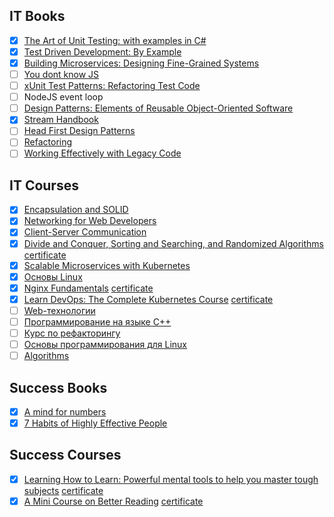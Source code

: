  ## IT Books
 - [x] [The Art of Unit Testing: with examples in C#](https://www.amazon.com/Art-Unit-Testing-examples/dp/1617290890)
 - [x] [Test Driven Development: By Example](https://www.amazon.com/Test-Driven-Development-Kent-Beck/dp/0321146530/ref=pd_lpo_sbs_14_t_0/141-5527470-2828927?_encoding=UTF8&psc=1&refRID=DHRP4HXS12J5QTNAQ5B3)
 - [x] [Building Microservices: Designing Fine-Grained Systems](http://shop.oreilly.com/product/0636920033158.do)
 - [ ] [You dont know JS](https://github.com/getify/You-Dont-Know-JS)
 - [ ] [xUnit Test Patterns: Refactoring Test Code](https://www.safaribooksonline.com/library/view/xunit-test-patterns/9780131495050/)
 - [ ] NodeJS event loop
 - [ ] [Design Patterns: Elements of Reusable Object-Oriented Software](https://www.safaribooksonline.com/library/view/design-patterns-elements/0201633612/)
 - [x] [Stream Handbook](https://github.com/substack/stream-handbook)
 - [ ] [Head First Design Patterns](https://www.safaribooksonline.com/search/?query=%22Head%20First%20Design%20Patterns%22)
 - [ ] [Refactoring](https://www.safaribooksonline.com/library/view/refactoring-improving-the/0201485672/)
 - [ ] [Working Effectively with Legacy Code](https://www.safaribooksonline.com/library/view/working-effectively-with/0131177052/)

 ## IT Courses
 - [x] [Encapsulation and SOLID](https://www.pluralsight.com/courses/encapsulation-solid)
 - [x] [Networking for Web Developers](https://www.udacity.com/course/networking-for-web-developers--ud256)
 - [x] [Client-Server Communication](https://www.udacity.com/course/client-server-communication--ud897)
 - [x] [Divide and Conquer, Sorting and Searching, and Randomized Algorithms](https://www.coursera.org/learn/algorithms-divide-conquer) [certificate](https://www.coursera.org/account/accomplishments/certificate/VKNTXH34LSLN)
 - [x] [Scalable Microservices with Kubernetes](https://www.udacity.com/course/scalable-microservices-with-kubernetes--ud615)
 - [x] [Основы Linux](https://stepik.org/course/762/syllabus)
 - [x] [Nginx Fundamentals](https://www.udemy.com/nginx-fundamentals/) [certificate](https://www.udemy.com/certificate/UC-V1XLJT5Q/)
 - [x] [Learn DevOps: The Complete Kubernetes Course](https://www.udemy.com/learn-devops-the-complete-kubernetes-course/) [certificate](https://www.udemy.com/certificate/UC-LK3I0LT2/)
 - [ ] [Web-технологии](https://stepik.org/course/154/syllabus)
 - [ ] [Программирование на языке C++](https://stepik.org/course/7/syllabus)
 - [ ] [Курс по рефакторингу](https://refactoring.guru/ru/refactoring/course)
 - [ ] [Основы программирования для Linux](https://stepik.org/course/548/)
 - [ ] [Algorithms](https://www.coursera.org/specializations/algorithms)

 ## Success Books
 - [x] [A mind for numbers](https://www.amazon.com/Mind-Numbers-Science-Flunked-Algebra-ebook/dp/B00G3L19ZU)
 - [x] [7 Habits of Highly Effective People](https://www.amazon.com/Habits-Highly-Effective-People-Powerful/dp/0743269519)

 ## Success Courses
 - [x] [Learning How to Learn: Powerful mental tools to help you master tough subjects](https://www.coursera.org/learn/learning-how-to-learn) [certificate](https://www.coursera.org/account/accomplishments/certificate/UMBVLABFAXS2)
 - [x] [A Mini Course on Better Reading](https://www.udemy.com/read-more-books/) [certificate](https://www.udemy.com/certificate/UC-VK4B84GC/)
